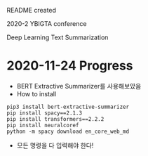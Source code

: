 README created

2020-2 YBIGTA conference

Deep Learning Text Summarization

# 2020-11-24 Progress
- BERT Extractive Summarizer를 사용해보았음
- How to install
```console
pip3 install bert-extractive-summarizer
pip install spacy==2.1.3
pip install transformers==2.2.2
pip install neuralcoref
python -m spacy download en_core_web_md
```
- 모든 명령을 다 입력해야 한다!
